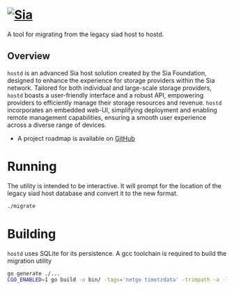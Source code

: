 # [![Sia](https://sia.tech/assets/banners/sia-banner-expanded-hostd.png)](http://sia.tech)

A tool for migrating from the legacy siad host to hostd.

## Overview

`hostd` is an advanced Sia host solution created by the Sia Foundation, designed
to enhance the experience for storage providers within the Sia network. Tailored
for both individual and large-scale storage providers, `hostd` boasts a
user-friendly interface and a robust API, empowering providers to efficiently
manage their storage resources and revenue. `hostd` incorporates an embedded
web-UI, simplifying deployment and enabling remote management capabilities,
ensuring a smooth user experience across a diverse range of devices.

- A project roadmap is available on [GitHub](https://github.com/orgs/SiaFoundation/projects/3)

# Running

The utility is intended to be interactive. It will prompt for the location of
the legacy siad host database and convert it to the new format.

```sh
./migrate
```


# Building

`hostd` uses SQLite for its persistence. A gcc toolchain is required to build
the migration utility

```sh
go generate ./...
CGO_ENABLED=1 go build -o bin/ -tags='netgo timetzdata' -trimpath -a -ldflags '-s -w'  ./cmd/migrate
```


